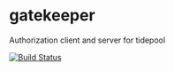 gatekeeper
==========

Authorization client and server for tidepool

[![Build Status](https://travis-ci.org/mdblp/gatekeeper.svg?branch=dblp)](https://travis-ci.org/github/mdblp/gatekeeper)
